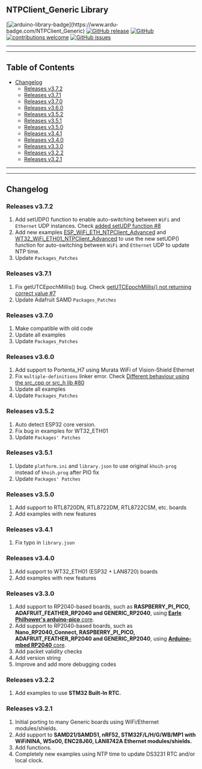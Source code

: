 ## NTPClient_Generic Library

[![arduino-library-badge](https://www.ardu-badge.com/badge/NTPClient_Generic.svg?)](https://www.ardu-badge.com/NTPClient_Generic)
[![GitHub release](https://img.shields.io/github/release/khoih-prog/NTPClient_Generic.svg)](https://github.com/khoih-prog/NTPClient_Generic/releases)
[![GitHub](https://img.shields.io/github/license/mashape/apistatus.svg)](https://github.com/khoih-prog/NTPClient_Generic/blob/main/LICENSE)
[![contributions welcome](https://img.shields.io/badge/contributions-welcome-brightgreen.svg?style=flat)](#Contributing)
[![GitHub issues](https://img.shields.io/github/issues/khoih-prog/NTPClient_Generic.svg)](http://github.com/khoih-prog/NTPClient_Generic/issues)

---
---

## Table of Contents

* [Changelog](#changelog)
  * [Releases v3.7.2](#releases-v372)
  * [Releases v3.7.1](#releases-v371)
  * [Releases v3.7.0](#releases-v370)
  * [Releases v3.6.0](#releases-v360)
  * [Releases v3.5.2](#releases-v352)
  * [Releases v3.5.1](#releases-v351)
  * [Releases v3.5.0](#releases-v350)
  * [Releases v3.4.1](#releases-v341)
  * [Releases v3.4.0](#releases-v340)
  * [Releases v3.3.0](#releases-v330)
  * [Releases v3.2.2](#releases-v322)
  * [Releases v3.2.1](#releases-v321)

---
---

## Changelog

### Releases v3.7.2

1. Add setUDP() function to enable auto-switching between `WiFi` and `Ethernet` UDP instances. Check [added setUDP function #8](https://github.com/khoih-prog/NTPClient_Generic/pull/8)
2. Add new examples [ESP_WiFi_ETH_NTPClient_Advanced](https://github.com/khoih-prog/NTPClient_Generic/tree/main/examples/ESP/ESP_WiFi_ETH_NTPClient_Advanced) and [WT32_WiFi_ETH01_NTPClient_Advanced](https://github.com/khoih-prog/NTPClient_Generic/tree/main/examples/WT32_ETH01/WT32_WiFi_ETH01_NTPClient_Advanced) to use the new setUDP() function for auto-switching between `WiFi` and `Ethernet` UDP to update NTP time.
3. Update `Packages_Patches`

### Releases v3.7.1

1. Fix getUTCEpochMillis() bug. Check [getUTCEpochMillis() not returning correct value #7](https://github.com/khoih-prog/NTPClient_Generic/issues/7)
2. Update Adafruit SAMD `Packages_Patches`

### Releases v3.7.0

1. Make compatible with old code
2. Update all examples
3. Update `Packages_Patches`

### Releases v3.6.0

1. Add support to Portenta_H7 using Murata WiFi of Vision-Shield Ethernet
2. Fix `multiple-definitions` linker error. Check [Different behaviour using the src_cpp or src_h lib #80](https://github.com/khoih-prog/ESPAsync_WiFiManager/discussions/80)
3. Update all examples
4. Update `Packages_Patches`

### Releases v3.5.2

1. Auto detect ESP32 core version.
2. Fix bug in examples for WT32_ETH01
3. Update `Packages' Patches`

### Releases v3.5.1

1. Update `platform.ini` and `library.json` to use original `khoih-prog` instead of `khoih.prog` after PIO fix
2. Update `Packages' Patches`

### Releases v3.5.0

1. Add support to RTL8720DN, RTL8722DM, RTL8722CSM, etc. boards
2. Add examples with new features

### Releases v3.4.1

1. Fix typo in `library.json`

### Releases v3.4.0

1. Add support to WT32_ETH01 (ESP32 + LAN8720) boards
2. Add examples with new features

### Releases v3.3.0

1. Add support to RP2040-based boards, such as **RASPBERRY_PI_PICO, ADAFRUIT_FEATHER_RP2040 and GENERIC_RP2040**, using [**Earle Philhower's arduino-pico** core](https://github.com/earlephilhower/arduino-pico).
2. Add support to RP2040-based boards, such as **Nano_RP2040_Connect, RASPBERRY_PI_PICO, ADAFRUIT_FEATHER_RP2040 and GENERIC_RP2040**, using [**Arduino-mbed RP2040** core](https://github.com/arduino/ArduinoCore-mbed).
3. Add packet validity checks
4. Add version string
5. Improve and add more debugging codes

### Releases v3.2.2

1. Add examples to use **STM32 Built-In RTC.**

### Releases v3.2.1

1. Initial porting to many Generic boards using WiFi/Ethernet modules/shields.
2. Add support to **SAMD21/SAMD51, nRF52, STM32F/L/H/G/WB/MP1 with WiFiNINA, W5x00, ENC28J60, LAN8742A Ethernet modules/shields.**
3. Add functions.
4. Completely new examples using NTP time to update DS3231 RTC and/or local clock.


